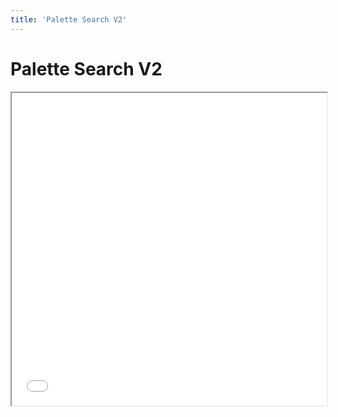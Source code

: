 ```yaml
---
title: 'Palette Search V2'
---
```

<html>
  <head>
    <title>Palette Search V2</title>
  </head>
  <body>
    <h1>Palette Search V2</h1>
    <iframe src="/2020_01_01_palette_search_v2.pdf#toolbar=0" width="100%" height="500px">
    </iframe>
  </body>
</html>